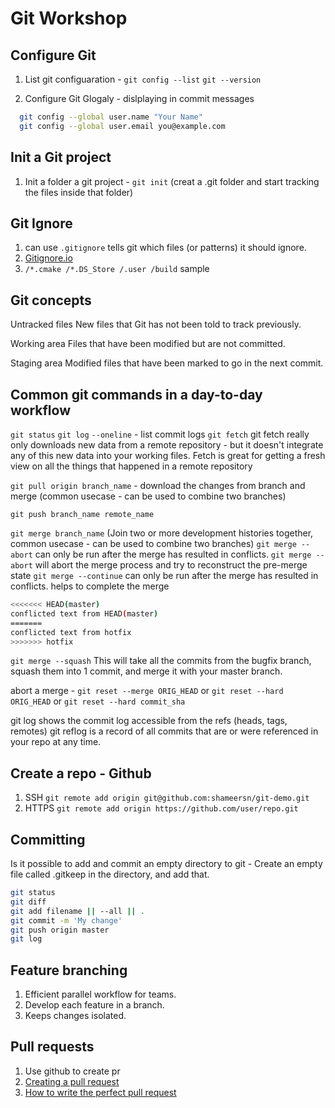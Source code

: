 # Git Workshop

## Configure Git

1. List git configuaration - `git config --list` `git --version`

2. Configure Git Glogaly - dislplaying in commit messages

```bash
  git config --global user.name "Your Name"
  git config --global user.email you@example.com
```

## Init a Git project

1. Init a folder a git project - `git init` (creat a .git folder and start tracking the files inside that folder)

## Git Ignore

1. can use `.gitignore` tells git which files (or patterns) it should ignore.
2. [Gitignore.io](https://gitignore.io/)
3. `/*.cmake /*.DS_Store /.user /build` sample

## Git concepts

Untracked files
New files that Git has not been told to track previously.

Working area
Files that have been modified but are not committed.

Staging area
Modified files that have been marked to go in the next commit.

## Common git commands in a day-to-day workflow

`git status`
`git log` `--oneline` - list commit logs
`git fetch` git fetch really only downloads new data from a remote repository - but it doesn't integrate any of this new data into your working files. Fetch is great for getting a fresh view on all the things that happened in a remote repository

`git pull origin branch_name` - download the changes from branch and merge (common usecase - can be used to combine two branches)

`git push branch_name remote_name`

`git merge branch_name` (Join two or more development histories together, common usecase - can be used to combine two branches)
`git merge --abort` can only be run after the merge has resulted in conflicts. `git merge --abort` will abort the merge process and try to reconstruct the pre-merge state
`git merge --continue` can only be run after the merge has resulted in conflicts. helps to complete the merge

```bash
<<<<<<< HEAD(master)
conflicted text from HEAD(master)
=======
conflicted text from hotfix
>>>>>>> hotfix
```

`git merge --squash` This will take all the commits from the bugfix branch, squash them into 1 commit, and merge it with your master branch.

abort a merge - `git reset --merge ORIG_HEAD` or `git reset --hard ORIG_HEAD` or `git reset --hard commit_sha`

git log shows the commit log accessible from the refs (heads, tags, remotes)
git reflog is a record of all commits that are or were referenced in your repo at any time.

## Create a repo - Github

1. SSH `git remote add origin git@github.com:shameersn/git-demo.git`
2. HTTPS `git remote add origin https://github.com/user/repo.git`

## Committing

Is it possible to add and commit an empty directory to git -
Create an empty file called .gitkeep in the directory, and add that.

```bash
git status
git diff
git add filename || --all || .
git commit -m 'My change'
git push origin master
git log
```

## Feature branching

1. Efficient parallel workflow for teams.
2. Develop each feature in a branch.
3. Keeps changes isolated.

## Pull requests

1. Use github to create pr
2. [Creating a pull request](https://help.github.com/en/articles/creating-a-pull-request)
3. [How to write the perfect pull request](https://github.blog/2015-01-21-how-to-write-the-perfect-pull-request/)
